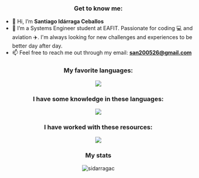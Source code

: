 <h3 align="center">Get to know me:</h3>

- 👋 Hi, I’m <b>Santiago Idárraga Ceballos</b>
- 👀 I’m a Systems Engineer student at EAFIT. Passionate for coding 💻 and aviation ✈️. I'm always looking for new challenges and experiences to be better day after day.
- 📫 Feel free to reach me out through my email: **san200526@gmail.com**

<h3 align="center">My favorite languages:</h3>
<p align="center">
  <a href="https://skillicons.dev">
    <img src="https://skillicons.dev/icons?i=python,cpp,go" />
  </a>
</p>

<h3 align="center">I have some knowledge in these languages:</h3>
<p align="center">
  <a href="https://skillicons.dev">
    <img src="https://skillicons.dev/icons?i=java,js,ts,php" />
  </a>
</p>

<h3 align="center">I have worked with these resources:</h3>
<p align="center">
  <a href="https://skillicons.dev">
    <img src="https://skillicons.dev/icons?i=html,css,django,flask,git,firebase,flutter,angular,bootstrap,mysql,mongo" />
  </a>
</p>

<h3 align="center">My stats</h3>
<p align="center">
  <img align="center" src="https://github-readme-stats.vercel.app/api?username=sidarragac&show_icons=true&locale=en&theme=transparent" alt="sidarragac" />
</p>
  

